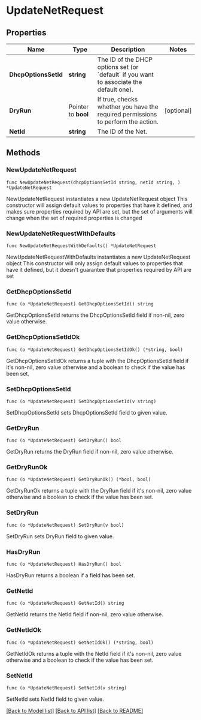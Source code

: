# UpdateNetRequest

## Properties

Name | Type | Description | Notes
------------ | ------------- | ------------- | -------------
**DhcpOptionsSetId** | **string** | The ID of the DHCP options set (or &#x60;default&#x60; if you want to associate the default one). | 
**DryRun** | Pointer to **bool** | If true, checks whether you have the required permissions to perform the action. | [optional] 
**NetId** | **string** | The ID of the Net. | 

## Methods

### NewUpdateNetRequest

`func NewUpdateNetRequest(dhcpOptionsSetId string, netId string, ) *UpdateNetRequest`

NewUpdateNetRequest instantiates a new UpdateNetRequest object
This constructor will assign default values to properties that have it defined,
and makes sure properties required by API are set, but the set of arguments
will change when the set of required properties is changed

### NewUpdateNetRequestWithDefaults

`func NewUpdateNetRequestWithDefaults() *UpdateNetRequest`

NewUpdateNetRequestWithDefaults instantiates a new UpdateNetRequest object
This constructor will only assign default values to properties that have it defined,
but it doesn't guarantee that properties required by API are set

### GetDhcpOptionsSetId

`func (o *UpdateNetRequest) GetDhcpOptionsSetId() string`

GetDhcpOptionsSetId returns the DhcpOptionsSetId field if non-nil, zero value otherwise.

### GetDhcpOptionsSetIdOk

`func (o *UpdateNetRequest) GetDhcpOptionsSetIdOk() (*string, bool)`

GetDhcpOptionsSetIdOk returns a tuple with the DhcpOptionsSetId field if it's non-nil, zero value otherwise
and a boolean to check if the value has been set.

### SetDhcpOptionsSetId

`func (o *UpdateNetRequest) SetDhcpOptionsSetId(v string)`

SetDhcpOptionsSetId sets DhcpOptionsSetId field to given value.


### GetDryRun

`func (o *UpdateNetRequest) GetDryRun() bool`

GetDryRun returns the DryRun field if non-nil, zero value otherwise.

### GetDryRunOk

`func (o *UpdateNetRequest) GetDryRunOk() (*bool, bool)`

GetDryRunOk returns a tuple with the DryRun field if it's non-nil, zero value otherwise
and a boolean to check if the value has been set.

### SetDryRun

`func (o *UpdateNetRequest) SetDryRun(v bool)`

SetDryRun sets DryRun field to given value.

### HasDryRun

`func (o *UpdateNetRequest) HasDryRun() bool`

HasDryRun returns a boolean if a field has been set.

### GetNetId

`func (o *UpdateNetRequest) GetNetId() string`

GetNetId returns the NetId field if non-nil, zero value otherwise.

### GetNetIdOk

`func (o *UpdateNetRequest) GetNetIdOk() (*string, bool)`

GetNetIdOk returns a tuple with the NetId field if it's non-nil, zero value otherwise
and a boolean to check if the value has been set.

### SetNetId

`func (o *UpdateNetRequest) SetNetId(v string)`

SetNetId sets NetId field to given value.



[[Back to Model list]](../README.md#documentation-for-models) [[Back to API list]](../README.md#documentation-for-api-endpoints) [[Back to README]](../README.md)


